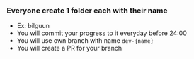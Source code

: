 ### Everyone create 1 folder each with their name
- Ex: bilguun
- You will commit your progress to it everyday before 24:00
- You will use own branch with name `dev-{name}`
- You will create a PR for your branch
